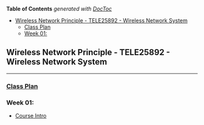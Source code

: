 <!-- START doctoc generated TOC please keep comment here to allow auto update -->
<!-- DON'T EDIT THIS SECTION, INSTEAD RE-RUN doctoc TO UPDATE -->
**Table of Contents**  *generated with [DocToc](https://github.com/thlorenz/doctoc)*

- [Wireless Network Principle - TELE25892 - Wireless Network System](#wireless-network-principle---tele25892---wireless-network-system)
  - [Class Plan](#class-plan)
  - [Week 01:](#week-01)

<!-- END doctoc generated TOC please keep comment here to allow auto update -->

## Wireless Network Principle - TELE25892 - Wireless Network System

---
### [Class Plan](./getting_started/Class_Plan.pdf)

### Week 01:

- [Course Intro](./getting_started/Course_Outline.pdf)
